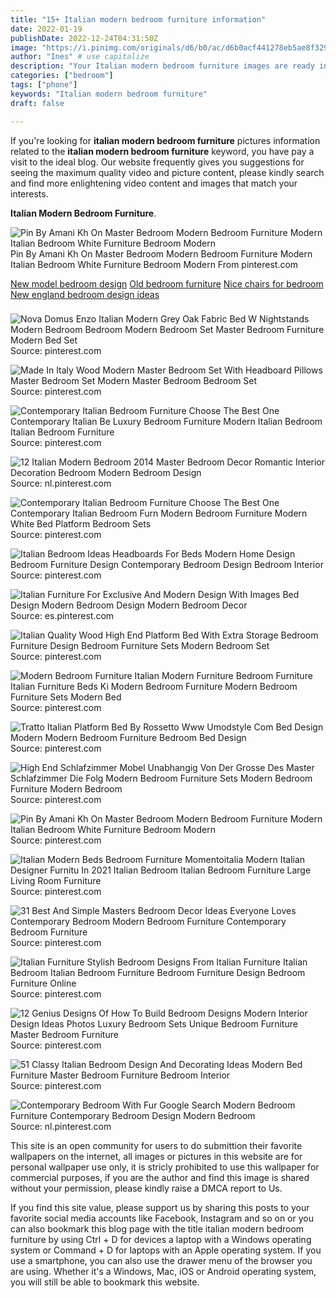 ```yaml
---
title: "15+ Italian modern bedroom furniture information"
date: 2022-01-19
publishDate: 2022-12-24T04:31:50Z
image: "https://i.pinimg.com/originals/d6/b0/ac/d6b0acf441278eb5ae8f329d9cacdb88.jpg"
author: "Ines" # use capitalize
description: "Your Italian modern bedroom furniture images are ready in this website. Italian modern bedroom furniture are a topic that is being searched for and liked by netizens today. You can Find and Download the Italian modern bedroom furniture files here. Find and Download all royalty-free vectors."
categories: ["bedroom"]
tags: ["phone"]
keywords: "Italian modern bedroom furniture"
draft: false

---
```


If you're looking for **italian modern bedroom furniture** pictures information related to the **italian modern bedroom furniture** keyword, you have pay a visit to the ideal  blog.  Our website frequently  gives you  suggestions  for seeing  the maximum  quality video and picture  content, please kindly search and find more enlightening video content and images  that match your interests.

**Italian Modern Bedroom Furniture**. 

![Pin By Amani Kh On Master Bedroom Modern Bedroom Furniture Modern Italian Bedroom White Furniture Bedroom Modern](https://i.pinimg.com/originals/cd/07/81/cd0781e5189fea8c33caa49a6cf6faed.jpg "Pin By Amani Kh On Master Bedroom Modern Bedroom Furniture Modern Italian Bedroom White Furniture Bedroom Modern")
Pin By Amani Kh On Master Bedroom Modern Bedroom Furniture Modern Italian Bedroom White Furniture Bedroom Modern From pinterest.com

[New model bedroom design](/new-model-bedroom-design/)
[Old bedroom furniture](/old-bedroom-furniture/)
[Nice chairs for bedroom](/nice-chairs-for-bedroom/)
[New england bedroom design ideas](/new-england-bedroom-design-ideas/)



### 

 


![Nova Domus Enzo Italian Modern Grey Oak Fabric Bed W Nightstands Modern Bedroom Bedroom Modern Bedroom Set Master Bedroom Furniture Modern Bed Set](https://i.pinimg.com/originals/99/85/31/998531604aad47aed7d40fb3de4d9c87.jpg "Nova Domus Enzo Italian Modern Grey Oak Fabric Bed W Nightstands Modern Bedroom Bedroom Modern Bedroom Set Master Bedroom Furniture Modern Bed Set")
Source: pinterest.com

 

![Made In Italy Wood Modern Master Bedroom Set With Headboard Pillows Master Bedroom Set Modern Master Bedroom Bedroom Set](https://i.pinimg.com/originals/44/59/c3/4459c3f7e96343c0e8f057393fbd008c.jpg "Made In Italy Wood Modern Master Bedroom Set With Headboard Pillows Master Bedroom Set Modern Master Bedroom Bedroom Set")
Source: pinterest.com

 

![Contemporary Italian Bedroom Furniture Choose The Best One Contemporary Italian Be Luxury Bedroom Furniture Modern Italian Bedroom Italian Bedroom Furniture](https://i.pinimg.com/originals/dd/62/4e/dd624e7f29bfaeda56d300fc2b351493.jpg "Contemporary Italian Bedroom Furniture Choose The Best One Contemporary Italian Be Luxury Bedroom Furniture Modern Italian Bedroom Italian Bedroom Furniture")
Source: pinterest.com

 

![12 Italian Modern Bedroom 2014 Master Bedroom Decor Romantic Interior Decoration Bedroom Modern Bedroom Design](https://i.pinimg.com/originals/48/8b/5c/488b5c43f2b33467cf1d1988e305db52.jpg "12 Italian Modern Bedroom 2014 Master Bedroom Decor Romantic Interior Decoration Bedroom Modern Bedroom Design")
Source: nl.pinterest.com

 

![Contemporary Italian Bedroom Furniture Choose The Best One Contemporary Italian Bedroom Furn Modern Bedroom Furniture Modern White Bed Platform Bedroom Sets](https://i.pinimg.com/originals/05/04/dd/0504dda32df533f77c97fc680d8b225e.jpg "Contemporary Italian Bedroom Furniture Choose The Best One Contemporary Italian Bedroom Furn Modern Bedroom Furniture Modern White Bed Platform Bedroom Sets")
Source: pinterest.com

 

![Italian Bedroom Ideas Headboards For Beds Modern Home Design Bedroom Furniture Design Contemporary Bedroom Design Bedroom Interior](https://i.pinimg.com/originals/ab/13/85/ab1385c2ab09cf90d4729ed5648b7812.jpg "Italian Bedroom Ideas Headboards For Beds Modern Home Design Bedroom Furniture Design Contemporary Bedroom Design Bedroom Interior")
Source: pinterest.com

 

![Italian Furniture For Exclusive And Modern Design With Images Bed Design Modern Bedroom Design Modern Bedroom Decor](https://i.pinimg.com/originals/19/ea/f0/19eaf022da3c73d7002be440eb95374b.jpg "Italian Furniture For Exclusive And Modern Design With Images Bed Design Modern Bedroom Design Modern Bedroom Decor")
Source: es.pinterest.com

 

![Italian Quality Wood High End Platform Bed With Extra Storage Bedroom Furniture Design Bedroom Furniture Sets Modern Bedroom Set](https://i.pinimg.com/736x/44/48/1d/44481d895265fb419d047c141c720bcc--wooden-platform-bed-platform-bed-with-storage.jpg "Italian Quality Wood High End Platform Bed With Extra Storage Bedroom Furniture Design Bedroom Furniture Sets Modern Bedroom Set")
Source: pinterest.com

 

![Modern Bedroom Furniture Italian Modern Furniture Bedroom Furniture Italian Furniture Beds Ki Modern Bedroom Furniture Modern Bedroom Furniture Sets Modern Bed](https://i.pinimg.com/originals/c6/de/80/c6de8006182029955d38e9357f35089f.jpg "Modern Bedroom Furniture Italian Modern Furniture Bedroom Furniture Italian Furniture Beds Ki Modern Bedroom Furniture Modern Bedroom Furniture Sets Modern Bed")
Source: pinterest.com

 

![Tratto Italian Platform Bed By Rossetto Www Umodstyle Com Bed Design Modern Modern Bedroom Furniture Bedroom Bed Design](https://i.pinimg.com/originals/a7/1a/bb/a71abbf2b8d205caf721927532b6a525.jpg "Tratto Italian Platform Bed By Rossetto Www Umodstyle Com Bed Design Modern Modern Bedroom Furniture Bedroom Bed Design")
Source: pinterest.com

 

![High End Schlafzimmer Mobel Unabhangig Von Der Grosse Des Master Schlafzimmer Die Folg Modern Bedroom Furniture Sets Modern Bedroom Furniture Modern Bedroom](https://i.pinimg.com/originals/1c/6e/a4/1c6ea46aa2de3e78e1557020347de88d.jpg "High End Schlafzimmer Mobel Unabhangig Von Der Grosse Des Master Schlafzimmer Die Folg Modern Bedroom Furniture Sets Modern Bedroom Furniture Modern Bedroom")
Source: pinterest.com

 

![Pin By Amani Kh On Master Bedroom Modern Bedroom Furniture Modern Italian Bedroom White Furniture Bedroom Modern](https://i.pinimg.com/originals/cd/07/81/cd0781e5189fea8c33caa49a6cf6faed.jpg "Pin By Amani Kh On Master Bedroom Modern Bedroom Furniture Modern Italian Bedroom White Furniture Bedroom Modern")
Source: pinterest.com

 

![Italian Modern Beds Bedroom Furniture Momentoitalia Modern Italian Designer Furnitu In 2021 Italian Bedroom Italian Bedroom Furniture Large Living Room Furniture](https://i.pinimg.com/originals/78/e4/68/78e46862a10abd1dce304c99cbab759c.jpg "Italian Modern Beds Bedroom Furniture Momentoitalia Modern Italian Designer Furnitu In 2021 Italian Bedroom Italian Bedroom Furniture Large Living Room Furniture")
Source: pinterest.com

 

![31 Best And Simple Masters Bedroom Decor Ideas Everyone Loves Contemporary Bedroom Modern Bedroom Furniture Contemporary Bedroom Furniture](https://i.pinimg.com/736x/c3/f0/9b/c3f09b20894758fca1458e335958a56a.jpg "31 Best And Simple Masters Bedroom Decor Ideas Everyone Loves Contemporary Bedroom Modern Bedroom Furniture Contemporary Bedroom Furniture")
Source: pinterest.com

 

![Italian Furniture Stylish Bedroom Designs From Italian Furniture Italian Bedroom Italian Bedroom Furniture Bedroom Furniture Design Bedroom Furniture Online](https://i.pinimg.com/originals/a0/ae/70/a0ae7021343011559821baf14dcb41d8.jpg "Italian Furniture Stylish Bedroom Designs From Italian Furniture Italian Bedroom Italian Bedroom Furniture Bedroom Furniture Design Bedroom Furniture Online")
Source: pinterest.com

 

![12 Genius Designs Of How To Build Bedroom Designs Modern Interior Design Ideas Photos Luxury Bedroom Sets Unique Bedroom Furniture Master Bedroom Furniture](https://i.pinimg.com/originals/81/94/3d/81943d2fc5e6b043923eeae0942f6bc6.jpg "12 Genius Designs Of How To Build Bedroom Designs Modern Interior Design Ideas Photos Luxury Bedroom Sets Unique Bedroom Furniture Master Bedroom Furniture")
Source: pinterest.com

 

![51 Classy Italian Bedroom Design And Decorating Ideas Modern Bed Furniture Master Bedroom Furniture Bedroom Interior](https://i.pinimg.com/originals/c7/be/c1/c7bec1ad1c3508709a092657275605ba.jpg "51 Classy Italian Bedroom Design And Decorating Ideas Modern Bed Furniture Master Bedroom Furniture Bedroom Interior")
Source: pinterest.com

 

![Contemporary Bedroom With Fur Google Search Modern Bedroom Furniture Contemporary Bedroom Design Modern Bedroom](https://i.pinimg.com/originals/d6/b0/ac/d6b0acf441278eb5ae8f329d9cacdb88.jpg "Contemporary Bedroom With Fur Google Search Modern Bedroom Furniture Contemporary Bedroom Design Modern Bedroom")
Source: nl.pinterest.com

 

This site is an open community for users to do submittion their favorite wallpapers on the internet, all images or pictures in this website are for personal wallpaper use only, it is stricly prohibited to use this wallpaper for commercial purposes, if you are the author and find this image is shared without your permission, please kindly raise a DMCA report to Us.

If you find this site value, please support us by sharing this posts to your favorite social media accounts like Facebook, Instagram and so on or you can also bookmark this blog page with the title italian modern bedroom furniture by using Ctrl + D for devices a laptop with a Windows operating system or Command + D for laptops with an Apple operating system. If you use a smartphone, you can also use the drawer menu of the browser you are using. Whether it's a Windows, Mac, iOS or Android operating system, you will still be able to bookmark this website.
